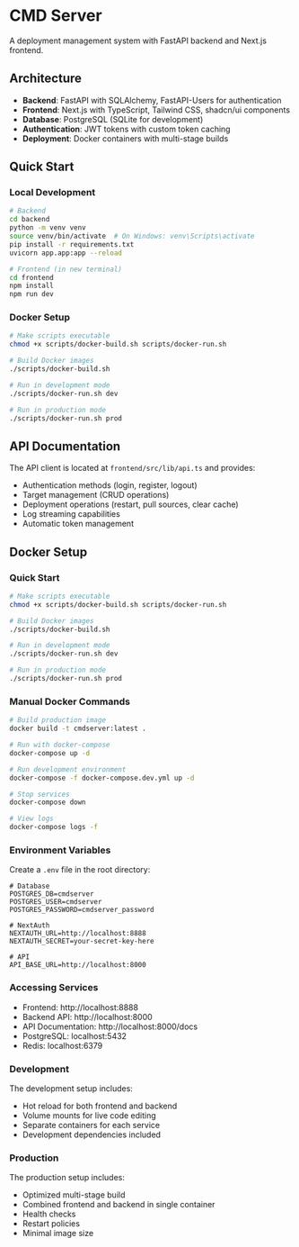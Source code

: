 # CMD Server

A deployment management system with FastAPI backend and Next.js frontend.

## Architecture

- **Backend**: FastAPI with SQLAlchemy, FastAPI-Users for authentication
- **Frontend**: Next.js with TypeScript, Tailwind CSS, shadcn/ui components
- **Database**: PostgreSQL (SQLite for development)
- **Authentication**: JWT tokens with custom token caching
- **Deployment**: Docker containers with multi-stage builds

## Quick Start

### Local Development

```bash
# Backend
cd backend
python -m venv venv
source venv/bin/activate  # On Windows: venv\Scripts\activate
pip install -r requirements.txt
uvicorn app.app:app --reload

# Frontend (in new terminal)
cd frontend
npm install
npm run dev
```

### Docker Setup

```bash
# Make scripts executable
chmod +x scripts/docker-build.sh scripts/docker-run.sh

# Build Docker images
./scripts/docker-build.sh

# Run in development mode
./scripts/docker-run.sh dev

# Run in production mode
./scripts/docker-run.sh prod
```

## API Documentation

The API client is located at `frontend/src/lib/api.ts` and provides:

- Authentication methods (login, register, logout)
- Target management (CRUD operations)
- Deployment operations (restart, pull sources, clear cache)
- Log streaming capabilities
- Automatic token management

## Docker Setup

### Quick Start

```bash
# Make scripts executable
chmod +x scripts/docker-build.sh scripts/docker-run.sh

# Build Docker images
./scripts/docker-build.sh

# Run in development mode
./scripts/docker-run.sh dev

# Run in production mode
./scripts/docker-run.sh prod
```

### Manual Docker Commands

```bash
# Build production image
docker build -t cmdserver:latest .

# Run with docker-compose
docker-compose up -d

# Run development environment
docker-compose -f docker-compose.dev.yml up -d

# Stop services
docker-compose down

# View logs
docker-compose logs -f
```

### Environment Variables

Create a `.env` file in the root directory:

```env
# Database
POSTGRES_DB=cmdserver
POSTGRES_USER=cmdserver
POSTGRES_PASSWORD=cmdserver_password

# NextAuth
NEXTAUTH_URL=http://localhost:8888
NEXTAUTH_SECRET=your-secret-key-here

# API
API_BASE_URL=http://localhost:8000
```

### Accessing Services

- Frontend: http://localhost:8888
- Backend API: http://localhost:8000
- API Documentation: http://localhost:8000/docs
- PostgreSQL: localhost:5432
- Redis: localhost:6379

### Development

The development setup includes:
- Hot reload for both frontend and backend
- Volume mounts for live code editing
- Separate containers for each service
- Development dependencies included

### Production

The production setup includes:
- Optimized multi-stage build
- Combined frontend and backend in single container
- Health checks
- Restart policies
- Minimal image size